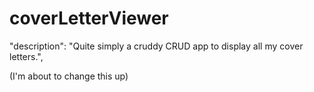 # coverLetterViewer

"description": "Quite simply a cruddy CRUD app to display all my cover letters.",

(I'm about to change this up) 